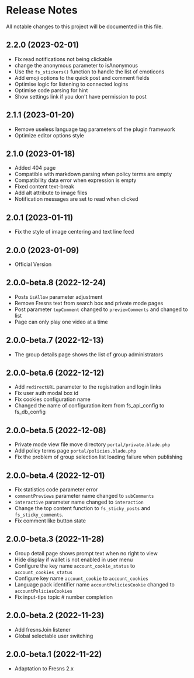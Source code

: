 # Release Notes

All notable changes to this project will be documented in this file.


## 2.2.0 (2023-02-01)

- Fix read notifications not being clickable
- change the anonymous parameter to isAnonymous
- Use the `fs_stickers()` function to handle the list of emoticons
- Add emoji options to the quick post and comment fields
- Optimise logic for listening to connected logins
- Optimise code parsing for hint
- Show settings link if you don't have permission to post


## 2.1.1 (2023-01-20)

- Remove useless language tag parameters of the plugin framework
- Optimize editor options style


## 2.1.0 (2023-01-18)

- Added 404 page
- Compatible with markdown parsing when policy terms are empty
- Compatibility data error when expression is empty
- Fixed content text-break
- Add alt attribute to image files
- Notification messages are set to read when clicked


## 2.0.1 (2023-01-11)

- Fix the style of image centering and text line feed


## 2.0.0 (2023-01-09)

- Official Version


## 2.0.0-beta.8 (2022-12-24)

- Posts `isAllow` parameter adjustment
- Remove Fresns text from search box and private mode pages
- Post parameter `topComment` changed to `previewComments` and changed to list
- Page can only play one video at a time


## 2.0.0-beta.7 (2022-12-13)

- The group details page shows the list of group administrators


## 2.0.0-beta.6 (2022-12-12)

- Add `redirectURL` parameter to the registration and login links
- Fix user auth modal box id
- Fix cookies configuration name
- Changed the name of configuration item from fs_api_config to fs_db_config


## 2.0.0-beta.5 (2022-12-08)

- Private mode view file move directory `portal/private.blade.php`
- Add policy terms page `portal/policies.blade.php`
- Fix the problem of group selection list loading failure when publishing


## 2.0.0-beta.4 (2022-12-01)

- Fix statistics code parameter error
- `commentPreviews` parameter name changed to `subComments`
- `interactive` parameter name changed to `interaction`
- Change the top content function to `fs_sticky_posts` and `fs_sticky_comments`.
- Fix comment like button state


## 2.0.0-beta.3 (2022-11-28)

- Group detail page shows prompt text when no right to view
- Hide display if wallet is not enabled in user menu
- Configure the key name `account_cookie_status` to `account_cookies_status`
- Configure key name `account_cookie` to `account_cookies`
- Language pack identifier name `accountPoliciesCookie` changed to `accountPoliciesCookies`
- Fix input-tips topic # number completion


## 2.0.0-beta.2 (2022-11-23)

- Add fresnsJoin listener
- Global selectable user switching


## 2.0.0-beta.1 (2022-11-22)

- Adaptation to Fresns 2.x
